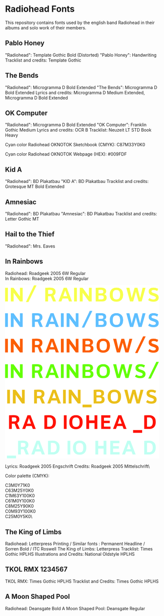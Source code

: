 # Radiohead Fonts

This repository contains fonts used by the english band Radiohead in their albums and solo work of their members.



## Pablo Honey
"Radiohead": Template Gothic Bold (Distorted)
"Pablo Honey": Handwriting
Tracklist and credits: Template Gothic

## The Bends
"Radiohead": Microgramma D Bold Extended 
"The Bends": Microgramma D Bold Extended
Lyrics and credits: Microgramma D Medium Extended, Microgramma D Bold Extended

## OK Computer
"Radiohead": Microgramma D Bold Extended
"OK Computer": Franklin Gothic Medium
Lyrics and credits: OCR B
Tracklist: Neuzeit LT STD Book Heavy

Cyan color Radiohead OKNOTOK Sketchbook (CMYK): C87M33Y0K0

Cyan color Radiohead OKNOTOK Webpage (HEX): #009FDF


## Kid A
"Radiohead": BD Plakatbau
"KID A": BD Plakatbau
Tracklist and credits: Grotesque MT Bold Extended

## Amnesiac
"Radiohead": BD Plakatbau
"Amnesiac": BD Plakatbau
Tracklist and credits: Letter Gothic MT

## Hail to the Thief
"Radiohead": Mrs. Eaves

## In Rainbows
Radiohead: Roadgeek 2005 6W Regular \
In Rainbows: Roadgeek 2005 6W Regular 

![svg](https://github.com/paranoidandroid-96/Radiohead-Fonts/blob/102926a1fc807695f659ac0b3502f958dd957855/Album_Covers/In_Rainbows_Raster.svg)


Lyrics: Roadgeek 2005 Engschrift
Credits: Roadgeek 2005 Mittelschrift\

Color palette (CMYK):

C3M0Y71K0\
C63M25Y0K0\
C1M63Y100K0\
C61M0Y100K0\
C8M25Y90K0\
C0M93Y100K0\
C25M0Y5K0\

## The King of Limbs
Radiohead: Letterpress Printing / Similar fonts : Permanent Headline / Sorren Bold / ITC Roswell
The King of Limbs: Letterpress
Tracklist: Times Gothic HPLHS
Illustrations and Credits: National Oldstyle HPLHS 


## TKOL RMX 1234567

TKOL RMX: Times Gothic HPLHS
Tracklist and Credits: Times Gothic HPLHS


## A Moon Shaped Pool
Radiohead: Deansgate Bold
A Moon Shaped Pool: Deansgate Regular

